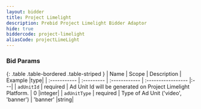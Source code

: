```yaml
---
layout: bidder
title: Project Limelight
description: Prebid Project Limelight Bidder Adaptor
hide: true
biddercode: project-limelight
aliasCode: projectLimeLight
---
```


### Bid Params

{: .table .table-bordered .table-striped }
| Name           | Scope      | Description                                                    | Example            |type|
| :-----------   | :--------- | :------------                                                  | :----------------- |:---|
| `adUnitId` | required   | Ad Unit Id will be generated on Project Limelight Platform. | 0                        |integer|
| `adUnitType`      | required   | Type of Ad Unit ('video', 'banner')                                             | 'banner'                 |string|
